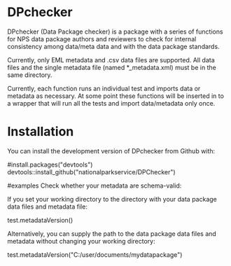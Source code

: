 # DPchecker
DPchecker (Data Package checker) is a package with a series of functions for NPS data package authors and reviewers to check for internal consistency among data/meta data and with the data package standards.

Currently, only EML metadata and .csv data files are supported. All data files and the single metadata file (named *_metadata.xml) must be in the same directory.

Currently, each function runs an individual test and imports data or metadata as necessary. At some point these functions will be inserted in to a wrapper that will run all the tests and import data/metadata only once.

# Installation
You can install the development version of DPchecker from Github with:

#install.packages("devtools")
devtools::install_github("nationalparkservice/DPChecker")

#examples
Check whether your metadata are schema-valid:

If you set your working directory to the directory with your data package data files and metadata file:

test.metadataVersion()

Alternatively, you can supply the path to the data package data files and metadata without changing your working directory:

test.metadataVersion("C:/user/documents/mydatapackage")
